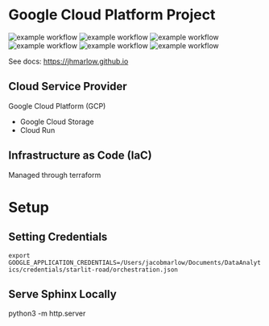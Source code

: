 # Google Cloud Platform Project

![example workflow](https://github.com/jhmarlow/google-cloud-platform-project/actions/workflows/main.yml/badge.svg)
![example workflow](https://img.shields.io/github/issues/jhmarlow/google-cloud-platform-project)
![example workflow](https://img.shields.io/github/forks/jhmarlow/google-cloud-platform-project)
![example workflow](https://img.shields.io/github/stars/jhmarlow/google-cloud-platform-project)
![example workflow](https://img.shields.io/github/license/jhmarlow/google-cloud-platform-project)
![example workflow](https://img.shields.io/twitter/url?style=social&url=https%3A%2F%2Ftwitter.com%2FJacobMarlow19)

See docs: https://jhmarlow.github.io

## Cloud Service Provider
Google Cloud Platform (GCP)
- Google Cloud Storage
- Cloud Run


## Infrastructure as Code (IaC)
Managed through terraform

# Setup
## Setting Credentials
`export GOOGLE_APPLICATION_CREDENTIALS=/Users/jacobmarlow/Documents/DataAnalytics/credentials/starlit-road/orchestration.json`

## Serve Sphinx Locally
python3 -m http.server
